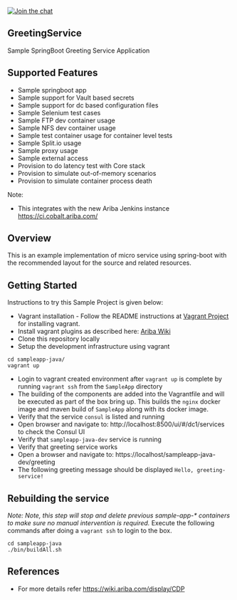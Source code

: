 [![Join the chat](https://img.shields.io/badge/Cobalt--onboarding-Join-green.svg)](https://sap-ariba.slack.com/messages/C976BQEDA/)

## GreetingService
Sample SpringBoot Greeting Service Application

## Supported Features
* Sample springboot app
* Sample support for Vault based secrets
* Sample support for dc based configuration files
* Sample Selenium test cases
* Sample FTP dev container usage
* Sample NFS dev container usage
* Sample test container usage for container level tests
* Sample Split.io usage
* Sample proxy usage
* Sample external access
* Provision to do latency test with Core stack
* Provision to simulate out-of-memory scenarios
* Provision to simulate container process death


Note:
* This integrates with the new Ariba Jenkins instance https://ci.cobalt.ariba.com/

## Overview
This is an example implementation of micro service using spring-boot with the recommended layout for the source and related resources.

## Getting Started



Instructions to try this Sample Project is given below:
* Vagrant installation - Follow the README instructions at [Vagrant Project](https://github.wdf.sap.corp/Ariba-cobalt/vagrant) for installing vagrant.
* Install vagrant plugins as described here: [Ariba Wiki](https://wiki.ariba.com/display/CDP/Development+Environment+-+Part+2)
* Clone this repository locally
* Setup the development infrastructure using vagrant
```
cd sampleapp-java/
vagrant up
```
* Login to vagrant created environment after `vagrant up` is complete by running `vagrant ssh` from the `SampleApp` directory
* The building of the components are added into the Vagrantfile and will be executed as part of the box bring up. This builds the `nginx` docker image and maven build of `SampleApp` along with its docker image.
* Verify that the service `consul` is listed and running
 * Open browser and navigate to:  http://localhost:8500/ui/#/dc1/services to check the Consul UI
 * Verify that `sampleapp-java-dev` service is running
* Verify that greeting service works
 * Open a browser and navigate to:  https://localhost/sampleapp-java-dev/greeting
 * The following greeting message should be displayed `Hello, greeting-service!`

## Rebuilding the service
_Note: Note, this step will stop and delete previous sample-app-* containers to make sure no manual intervention is required._
Execute the following commands after doing a `vagrant ssh` to login to the box.
```
cd sampleapp-java
./bin/buildAll.sh
```

## References
* For more details refer https://wiki.ariba.com/display/CDP

